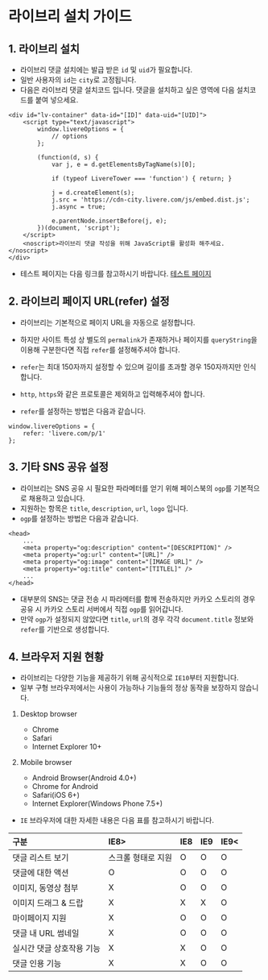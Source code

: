 # 라이브리 설치 가이드

## 1. 라이브리 설치

- 라이브리 댓글 설치에는 발급 받은 `id` 및 `uid`가 필요합니다.
- 일반 사용자의 `id`는 `city`로 고정됩니다.
- 다음은 라이브리 댓글 설치코드 입니다. 댓글을 설치하고 싶은 영역에 다음 설치코드를 붙여 넣으세요.

```
<div id="lv-container" data-id="[ID]" data-uid="[UID]">
	<script type="text/javascript">
		window.livereOptions = {
			// options
		};
	
		(function(d, s) {
			var j, e = d.getElementsByTagName(s)[0];

			if (typeof LivereTower === 'function') { return; }

			j = d.createElement(s);
			j.src = 'https://cdn-city.livere.com/js/embed.dist.js';
			j.async = true;

			e.parentNode.insertBefore(j, e);
		})(document, 'script');
	</script>
	<noscript>라이브리 댓글 작성을 위해 JavaScript를 활성화 해주세요.</noscript>
</div>
```

- 테스트 페이지는 다음 링크를 참고하시기 바랍니다.
[테스트 페이지](http://test.livere.co.kr/city/sample.html)

## 2. 라이브리 페이지 URL(refer) 설정

- 라이브리는 기본적으로 페이지 URL을 자동으로 설정합니다.
- 하지만 사이트 특성 상 별도의 `permalink`가 존재하거나 페이지를 `queryString`을 이용해 구분한다면 직접 `refer`를 설정해주셔야 합니다.

- `refer`는 최대 150자까지 설정할 수 있으며 길이를 초과할 경우 150자까지만 인식합니다.
- `http`, `https`와 같은 프로토콜은 제외하고 입력해주셔야 합니다.
- `refer`를 설정하는 방법은 다음과 같습니다.

```
window.livereOptions = {
	refer: 'livere.com/p/1'
};
```

## 3. 기타 SNS 공유 설정

- 라이브리는 SNS 공유 시 필요한 파라메터를 얻기 위해 페이스북의 `ogp`를 기본적으로 채용하고 있습니다.
- 지원하는 항목은 `title`, `description`, `url`, `logo` 입니다.
- `ogp`를 설정하는 방법은 다음과 같습니다.

```
<head>
	...
	<meta property="og:description" content="[DESCRIPTION]" />
	<meta property="og:url" content="[URL]" />
	<meta property="og:image" content="[IMAGE URL]" />
	<meta property="og:title" content="[TITLEL]" />
	...
</head>
```

- 대부분의 SNS는 댓글 전송 시 파라메터를 함께 전송하지만 카카오 스토리의 경우 공유 시 카카오 스토리 서버에서 직접 `ogp`를 읽어갑니다.
- 만약 `ogp`가 설정되지 않았다면 `title`, `url`의 경우 각각 `document.title` 정보와 `refer`를 기반으로 생성합니다.

## 4. 브라우저 지원 현황

- 라이브리는 다양한 기능을 제공하기 위해 공식적으로 `IE10`부터 지원합니다.
- 일부 구형 브라우저에서는 사용이 가능하나 기능들의 정상 동작을 보장하지 않습니다.

1. Desktop browser
	- Chrome
	- Safari
	- Internet Explorer 10+

2. Mobile browser
	- Android Browser(Android 4.0+)
	- Chrome for Android
	- Safari(iOS 6+)
	- Internet Explorer(Windows Phone 7.5+)

- `IE` 브라우저에 대한 자세한 내용은 다음 표를 참고하시기 바랍니다.

| 구분 | IE8> | IE8 | IE9 | IE9< 
| :-------- | :--- | :--- | :--- | :---
| 댓글 리스트 보기 | 스크롤 형태로 지원 | O | O | O
| 댓글에 대한 액션 | O | O | O | O
| 이미지, 동영상 첨부 | X | O | O | O
| 이미지 드래그 & 드랍 | X | X | X | O
| 마이페이지 지원 | X | O | O | O
| 댓글 내 URL 썸네일 | X | O | O | O
| 실시간 댓글 상호작용 기능 | X | X | O | O
| 댓글 인용 기능 | X | X | O | O
